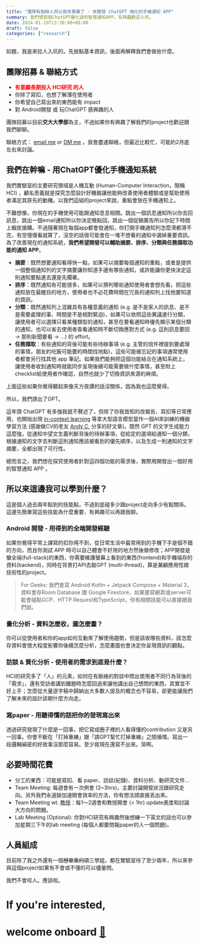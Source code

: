 ```yaml
---
title: "團隊有點缺人所以我來賣藥了 - 來開發 ChatGPT 強化的手機通知 APP"
summary: 我們想寫個ChatGPT優化過的智慧通知APP，有興趣歡迎入坑。
date: 2024-01-19T13:30:00+08:00
draft: false
categories: ["research"]
---
```


如題，我是來拉人入坑的。先放點基本資訊，後面再解釋我們會做些什麼。

## 團隊招募 & 聯絡方式

- **<font color="#f00">有意願長期投入 HCI研究 的人</font>**
- 你除了寫扣，也想了解潛在使用者
- 你希望自己寫出來的東西能有 impact
- 對 Android開發 或 玩ChatGPT 感興趣的人

團隊招募以目前**交大大學部**為主，不過如果你有興趣了解我們的project也歡迎跟我們聊聊。

聯絡方式： [email me](mailto:ueidarchen@gmail.com) or [DM me](m.me/dchencgps) 。我會盡速聯絡，但最近比較忙，可能約2月底左右來討論。

## 我們在幹嘛 - 用ChatGPT優化手機通知系統

我們實驗室的主要研究領域是人機互動 (Human-Computer Interaction，簡稱HCI) ，顧名思義就是探究怎麼設計好機器讓他能夠改善使用者體驗或是幫助使用者滿足其原先的動機。以我們這組的project來說，重點會放在手機通知上。

不難想像，你現在的手機使用可能跟通知息息相關。跳出一個訊息通知所以你去回訊息，跳出一個email通知所以你決定晚點回，跳出一個促銷廣告所以你記下時間上蝦皮搶購。不過隨著現在每個app都會發通知，你打開手機通知列怎麼滑都滑不完，有空慢慢看就算了，沒空的話很可能會在一堆不想看的通知中漏掉重要資訊。為了改善現在的通知系統，**我們希望開發可以輔助摘要、排序、分類與任務擷取功能的通知 APP**。

- **摘要**：既然想要通知看得快一點，如果可以摘要每個通知的重點，或者是提供一個整個通知列的文字摘要讓你知道手邊有哪些通知，或許能讓你更快決定這則通知要點進去還是先擱著。
- **排序**：既然通知有可能很多，如果可以預判哪些通知使用者會想先看，把這些通知放在最醒目的地方，使用者也不必花費時間在冗長的通知列上找他要知道的資訊。
- **分類**：既然通知列上混雜具有各種意義的通知 (e.g. 是不是家人的訊息、是不是需要處理的事、時間是不是相對緊迫)，如果可以依照這些異議進行分類，讓使用者可以選擇只看某種類型的通知，甚至在要看通知時優先顯示某個分類的通知，也可以省去使用者查看通知時不斷切換應對方式 (e.g. 這則訊息要回 → 那則新聞要看 → ...) 的 effort。
- **任務擷取**：有些通知的背後可能有些待辦事項 (e.g. 主管的信件裡提到要處理的事情，朋友約吃飯可能要約時間找地點)，這些可能被忘記的事項通常使用者都會另行找其他 app 筆記。如果我們能夠把這個功能結合在通知系統上，讓使用者收到通知時就能同步呈現後續可能需要做什麼事情，甚至附上checklist給使用者作確認，自然也就少了切換資訊來源的麻煩。

上面這些如果你覺得聽起來像天方夜譚的話沒關係，因為我也這麼覺得。

所以，我們請出了GPT。

這年頭 ChatGPT 有多強我就不贅述了，但除了你我皆知的改報告、寫扣等日常應用，也開始出現 [in-context learning](https://ai.stanford.edu/blog/understanding-incontext/) 等拿大型語言模型當作一個AI來訓練的機器學習方法 (感謝做CV的老友 [Andy C.](https://andyrochi.github.io/) 分享的好文章)。既然 GPT 的文字生成能力這麼強，從通知中望文生義判斷背後的待辦事項，從給定的選項給通知一個分類，根據通知的文字去判斷這則通知應該被看到的優先順序，以及生成一則通知的文字摘要，全都出現了可行性。

總而言之，我們想在探究使用者針對這四個功能的需求後，實際用開發出一個好用的智慧通知 APP 。

## 所以來這邊我可以學到什麼？

這是個人過去兩年點到的技能點，不過到底碰多少跟project走向多少有點關係。這邊先簡單寫這些技能為什麼重要，有興趣可以再跟我聊。

### Android 開發 - 用得到的全端開發經驗

如果你覺得平常上課寫的扣你用不到，從日常生活中最常用到的手機下手是個不錯的方向，而且你測試 APP 時可以自己體會不好用的地方然後做修改；APP開發是蠻全端(full-stack)的東西，你需要維護螢幕上看到的東西(frontend)和手機端存的資料(backend)，同時在背景打API去敲GPT (multi-thread)，算是兼顧應用性跟技術性的project。

> For Geeks: 我們會寫 Android Kotlin + Jetpack Compose + Material 3，資料會存Room Database 跟 Google Firestore，如果要寫網頁或server可能會碰點GCP、HTTP Request和TypeScript，你有相關技能可以直接跟我們說。

### 量化分析 - 資料怎麼收，圖怎麼畫？

你可以從使用者和你的app如何互動來了解使用趨勢，但是該收哪些資料，該怎麼存資料會很大程度影響你後續怎麼分析，怎麼畫圖也會決定你呈現資訊的觀點。

### 訪談 & 質化分析 - 使用者的需求到底是什麼？

HCI的研究多了「人」的元素，如何在有脈絡的對談中問出使用者不同行為背後的「需求」，還有受訪者講到離題時怎麼回過來讓他講出自己想問的東西，其實並不好上手；怎麼從大量逐字稿中歸納出大多數人提及的概念也不容易，卻更能讓我們了解未來的設計該朝什麼方向走。

### 寫paper - 用聽得懂的話把你的發現寫出來

透過研究發現了什麼是一回事，把它寫成圈子裡的人看得懂的contribution 又是另一回事。你會不斷在「打掉重練」跟「請GPT幫忙打掉重練」之間循環。寫出一段邏輯縝密的好故事沒那麼容易。至少我現在還寫不出來。哭啊。

## 必要時間花費

- 分工的東西：可能是寫扣、看 paper、訪談(紀錄)、資料分析、動研究文件...
- Team Meeting: 每週會有一次例會 (2~3hrs)，主要討論開發狀況跟研究走向。另外我們永遠缺加速開會效率的方法，你有想法請直接丟出來。
- Team Meeting wt. [教授](https://armuro.info/)：每1～2週會和教授開會 (< 1hr) update進度和討論大方向的問題。
- Lab Meeting (Optional): 你對HCI研究有興趣然後想練一下英文的話也可以參加星期三下午的lab meeting (每個人都要問報paper的人一個問題)。

## 人員組成

目前除了我之外還有一個~~想畢業的~~碩三學姐，都在實驗室待了至少兩年，所以來參與這個project如果有不會或不懂的可以儘量問。

我們不會咬人。應該啦。

# If you're interested,
# welcome onboard [👋](m.me/dchencgps)